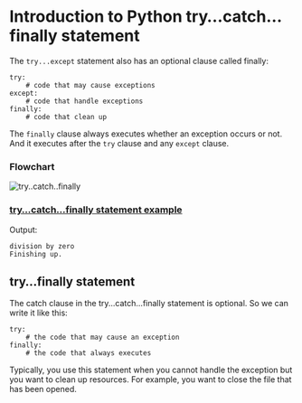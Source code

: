 # Introduction to Python try…catch…finally statement

The ```try...except``` statement also has an optional clause called finally:

```
try:
    # code that may cause exceptions
except:
    # code that handle exceptions
finally:
    # code that clean up
```

The ```finally``` clause always executes whether an exception occurs or not. And it executes after the ```try``` clause and any ```except``` clause.

### Flowchart

![try..catch..finally](https://www.pythontutorial.net/wp-content/uploads/2020/10/try-except-finally.png)

### [try…catch…finally statement example](try..catch..finally.md)

Output:
```
division by zero
Finishing up.
```
## try…finally statement

The catch clause in the try...catch...finally statement is optional. So we can write it like this:

```
try:
    # the code that may cause an exception
finally:
    # the code that always executes
```    

Typically, you use this statement when you cannot handle the exception but you want to clean up resources. For example, you want to close the file that has been opened.